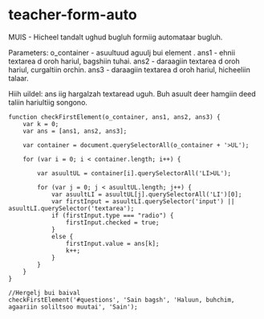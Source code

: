 # teacher-form-auto
MUIS - Hicheel tandalt ughud bugluh formiig automataar bugluh.

Parameters:
o_container - asuultuud aguulj bui element .
ans1 - ehnii textarea d oroh hariul, bagshiin tuhai.
ans2 - daraagiin  textarea d oroh hariul, curgaltiin orchin.
ans3 - daraagiin  textarea d oroh hariul, hicheeliin talaar.

Hiih uildel:
ans iig hargalzah textaread uguh.
Buh asuult deer hamgiin deed taliin hariultiig songono.

	function checkFirstElement(o_container, ans1, ans2, ans3) {
		var k = 0;
		var ans = [ans1, ans2, ans3];

		var container = document.querySelectorAll(o_container + '>UL');

		for (var i = 0; i < container.length; i++) {

			var asuultUL = container[i].querySelectorAll('LI>UL');

			for (var j = 0; j < asuultUL.length; j++) {
				var asuultLI = asuultUL[j].querySelectorAll('LI')[0];
				var firstInput = asuultLI.querySelector('input') || asuultLI.querySelector('textarea');
				if (firstInput.type === "radio") {
					firstInput.checked = true;
				}
				else {
					firstInput.value = ans[k];
					k++;
				}
			}
		}
	}

	//Hergelj bui baival
	checkFirstElement('#questions', 'Sain bagsh', 'Haluun, buhchim, agaariin soliltsoo muutai', 'Sain');
